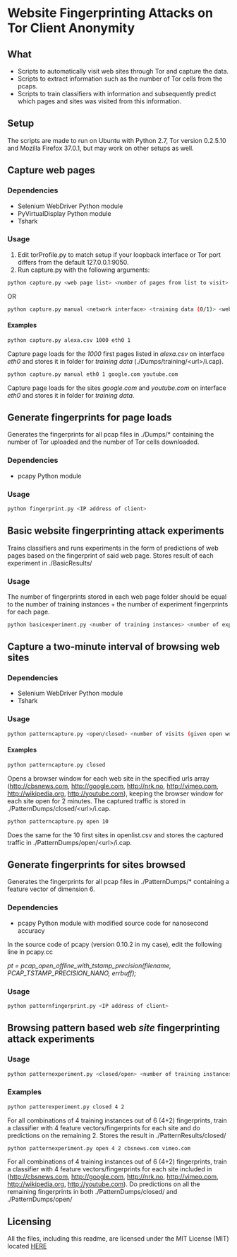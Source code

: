 # Website Fingerprinting Attacks on Tor Client Anonymity

## What

* Scripts to automatically visit web sites through Tor and capture the data.
* Scripts to extract information such as the number of Tor cells from the pcaps.
* Scripts to train classifiers with information and subsequently predict which pages and sites was visited from this information.

## Setup

The scripts are made to run on Ubuntu with Python 2.7, Tor version 0.2.5.10 and Mozilla Firefox 37.0.1, but may work on other setups as well.

## Capture web pages

### Dependencies

* Selenium WebDriver Python module
* PyVirtualDisplay Python module
* Tshark

### Usage

1. Edit torProfile.py to match setup if your loopback interface or Tor port differs from the default 127.0.0.1:9050.
2. Run capture.py with the following arguments:
```sh
python capture.py <web page list> <number of pages from list to visit> <network interface> <training data (0/1)>
``` 
OR
```sh
python capture.py manual <network interface> <training data (0/1)> <web page(s)>
```

#### Examples

```sh
python capture.py alexa.csv 1000 eth0 1
```

Capture page loads for the *1000* first pages listed in *alexa.csv* on interface *eth0* and stores it in folder for *training data* (./Dumps/training/&lt;url&gt;/i.cap).

```sh
python capture.py manual eth0 1 google.com youtube.com
```

Capture page loads for the sites *google.com* and *youtube.com* on interface *eth0* and stores it in folder for *training data*.

## Generate fingerprints for page loads

Generates the fingerprints for all pcap files in ./Dumps/* containing the number of Tor uploaded and the number of Tor cells downloaded.

### Dependencies

* pcapy Python module

### Usage

```sh
python fingerprint.py <IP address of client>
```

## Basic website fingerprinting attack experiments

Trains classifiers and runs experiments in the form of predictions of web pages based on the fingerprint of said web page. Stores result of each experiment in ./BasicResults/

### Usage

The number of fingerprints stored in each web page folder should be equal to the number of training instances + the number of experiment fingerprints for each page.

```sh
python basicexperiment.py <number of training instances> <number of experiment fingerprints for each page>
```

## Capture a two-minute interval of browsing web sites

### Dependencies

* Selenium WebDriver Python module
* Tshark

### Usage

```sh
python patterncapture.py <open/closed> <number of visits (given open world)>
```

#### Examples

```sh
python patterncapture.py closed
```

Opens a browser window for each web site in the specified urls array (http://cbsnews.com, http://google.com, http://nrk.no, http://vimeo.com, http://wikipedia.org, http://youtube.com), keeping the browser window for each site open for 2 minutes. The captured traffic is stored in ./PatternDumps/closed/&lt;url&gt;/i.cap.

```sh
python patterncapture.py open 10
```

Does the same for the 10 first sites in openlist.csv and stores the captured traffic in ./PatternDumps/open/&lt;url&gt;/i.cap.

## Generate fingerprints for sites browsed

Generates the fingerprints for all pcap files in ./PatternDumps/* containing a feature vector of dimension 6.

### Dependencies

* pcapy Python module with modified source code for nanosecond accuracy

In the source code of pcapy (version 0.10.2 in my case), edit the following line in pcapy.cc

*pt = pcap_open_offline_with_tstamp_precision(filename, PCAP_TSTAMP_PRECISION_NANO, errbuff);*

### Usage

```sh
python patternfingerprint.py <IP address of client>
```

## Browsing pattern based web *site* fingerprinting attack experiments

### Usage

```sh
python patternexperiment.py <closed/open> <number of training instances> <number of experiment fingerprints for each classified web site> <marked sites (given open world>
```

### Examples

```sh
python patterexperiment.py closed 4 2
```

For all combinations of 4 training instances out of 6 (4+2) fingerprints, train a classifier with 4 feature vectors/fingerprints for each site and do predictions on the remaining 2. Stores the result in ./PatternResults/closed/

```sh
python patternexperiment.py open 4 2 cbsnews.com vimeo.com
```

For all combinations of 4 training instances out of 6 (4+2) fingerprints, train a classifier with 4 feature vectors/fingerprints for each site included in (http://cbsnews.com, http://google.com, http://nrk.no, http://vimeo.com, http://wikipedia.org, http://youtube.com). Do predictions on all the remaining fingerprints in both ./PatternDumps/closed/ and ./PatternDumps/open/

## Licensing

All the files, including this readme, are licensed under the MIT License (MIT) located [HERE](LICENSE.md)